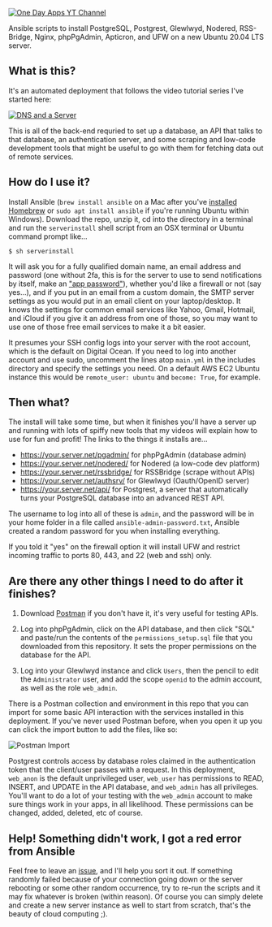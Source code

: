 [![One Day Apps YT Channel](https://i.imgur.com/A0zTzeL.png)](https://www.youtube.com/channel/UCQYESk6B3GvTonwfmxghZgg "One Day Apps")

Ansible scripts to install PostgreSQL, Postgrest, Glewlwyd, Nodered, RSS-Bridge, Nginx, phpPgAdmin, Apticron, and UFW on a new Ubuntu 20.04 LTS server.


## What is this?

It's an automated deployment that follows the video tutorial series I've started here:

[![DNS and a Server](http://img.youtube.com/vi/DXmrK0M5sn8/0.jpg)](http://www.youtube.com/watch?v=DXmrK0M5sn8 "DNS and a Server")

This is all of the back-end requried to set up a database, an API that talks to that database, an authentication server, and some scraping and low-code development tools that might be useful to go with them for fetching data out of remote services.

## How do I use it?

Install Ansible (`brew install ansible` on a Mac after you've [installed Homebrew](https://brew.sh/) or `sudo apt install ansible` if you're running Ubuntu within Windows). Download the repo, unzip it, cd into the directory in a terminal and run the `serverinstall` shell script from an OSX terminal or Ubuntu command prompt like...

```
$ sh serverinstall
```

It will ask you for a fully qualified domain name, an email address and password (one without 2fa, this is for the server to use to send notifications by itself, make an ["app password"](https://support.google.com/accounts/answer/185833?hl=en)), whether you'd like a firewall or not (say yes...), and if you put in an email from a custom domain, the SMTP server settings as you would put in an email client on your laptop/desktop.  It knows the settings for common email services like Yahoo, Gmail, Hotmail, and iCloud if you give it an address from one of those, so you may want to use one of those free email services to make it a bit easier.

It presumes your SSH config logs into your server with the root account, which is the default on Digital Ocean.  If you need to log into another account and use sudo, uncomment the lines atop `main.yml` in the includes directory and specify the settings you need.  On a default AWS EC2 Ubuntu instance this would be `remote_user: ubuntu` and `become: True`, for example.

## Then what?

The install will take some time, but when it finishes you'll have a server up and running with lots of spiffy new tools that my videos will explain how to use for fun and profit!  The links to the things it installs are...

* https://your.server.net/pgadmin/ for phpPgAdmin (database admin)
* https://your.server.net/nodered/ for Nodered (a low-code dev platform)
* https://your.server.net/rssbridge/ for RSSBridge (scrape without APIs)
* https://your.server.net/authsrv/ for Glewlwyd (Oauth/OpenID server)
* https://your.server.net/api/ for Postgrest, a server that automatically turns your PostgreSQL database into an advanced REST API.

The username to log into all of these is `admin`, and the password will be in your home folder in a file called `ansible-admin-password.txt`, Ansible created a random password for you when installing everything.

If you told it "yes" on the firewall option it will install UFW and restrict incoming traffic to ports 80, 443, and 22 (web and ssh) only.

## Are there any other things I need to do after it finishes?

1. Download [Postman](https://www.postman.com/) if you don't have it, it's very useful for testing APIs.

2. Log into phpPgAdmin, click on the API database, and then click "SQL" and paste/run the contents of the `permissions_setup.sql` file that you downloaded from this repository. It sets the proper permissions on the database for the API.

3. Log into your Glewlwyd instance and click `Users`, then the pencil to edit the `Administrator` user, and add the scope `openid` to the admin account, as well as the role `web_admin`.

There is a Postman collection and environment in this repo that you can import for some basic API interaction with the services installed in this deployment. If you've never used Postman before, when you open it up you can click the import button to add the files, like so:

![Postman Import](https://i.imgur.com/HaSsllY.png)
 
Postgrest controls access by database roles claimed in the authentication token that the client/user passes with a request. In this deployment, `web_anon` is the default unprivileged user, `web_user` has permissions to READ, INSERT, and UPDATE in the API database, and `web_admin` has all privileges.  You'll want to do a lot of your testing with the `web_admin` account to make sure things work in your apps, in all likelihood.  These permissions can be changed, added, deleted, etc of course.

## Help! Something didn't work, I got a red error from Ansible

Feel free to leave an [issue](https://github.com/onedayappdev/serverinstall/issues), and I'll help you sort it out.  If something randomly failed because of your connection going down or the server rebooting or some other random occurrence, try to re-run the scripts and it may fix whatever is broken (within reason). Of course you can simply delete and create a new server instance as well to start from scratch, that's the beauty of cloud computing ;).



